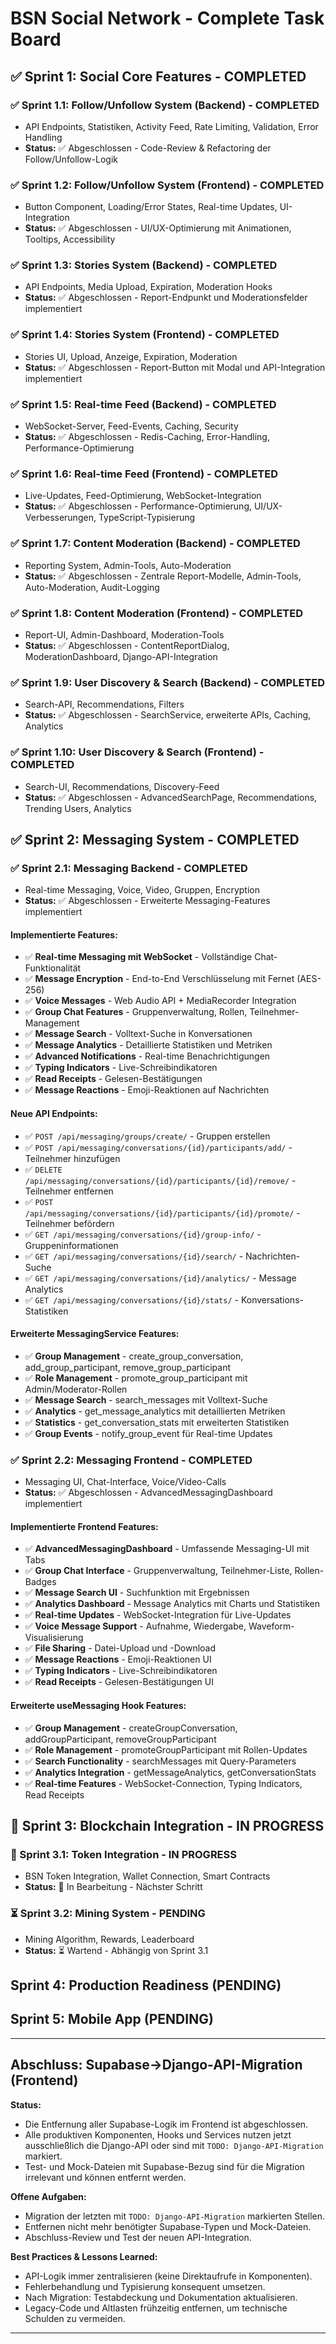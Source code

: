 # BSN Social Network - Complete Task Board

## ✅ Sprint 1: Social Core Features - COMPLETED

### ✅ Sprint 1.1: Follow/Unfollow System (Backend) - COMPLETED

- API Endpoints, Statistiken, Activity Feed, Rate Limiting, Validation, Error Handling
- **Status:** ✅ Abgeschlossen - Code-Review & Refactoring der Follow/Unfollow-Logik

### ✅ Sprint 1.2: Follow/Unfollow System (Frontend) - COMPLETED  

- Button Component, Loading/Error States, Real-time Updates, UI-Integration
- **Status:** ✅ Abgeschlossen - UI/UX-Optimierung mit Animationen, Tooltips, Accessibility

### ✅ Sprint 1.3: Stories System (Backend) - COMPLETED

- API Endpoints, Media Upload, Expiration, Moderation Hooks
- **Status:** ✅ Abgeschlossen - Report-Endpunkt und Moderationsfelder implementiert

### ✅ Sprint 1.4: Stories System (Frontend) - COMPLETED

- Stories UI, Upload, Anzeige, Expiration, Moderation
- **Status:** ✅ Abgeschlossen - Report-Button mit Modal und API-Integration implementiert

### ✅ Sprint 1.5: Real-time Feed (Backend) - COMPLETED

- WebSocket-Server, Feed-Events, Caching, Security
- **Status:** ✅ Abgeschlossen - Redis-Caching, Error-Handling, Performance-Optimierung

### ✅ Sprint 1.6: Real-time Feed (Frontend) - COMPLETED

- Live-Updates, Feed-Optimierung, WebSocket-Integration
- **Status:** ✅ Abgeschlossen - Performance-Optimierung, UI/UX-Verbesserungen, TypeScript-Typisierung

### ✅ Sprint 1.7: Content Moderation (Backend) - COMPLETED

- Reporting System, Admin-Tools, Auto-Moderation
- **Status:** ✅ Abgeschlossen - Zentrale Report-Modelle, Admin-Tools, Auto-Moderation, Audit-Logging

### ✅ Sprint 1.8: Content Moderation (Frontend) - COMPLETED

- Report-UI, Admin-Dashboard, Moderation-Tools
- **Status:** ✅ Abgeschlossen - ContentReportDialog, ModerationDashboard, Django-API-Integration

### ✅ Sprint 1.9: User Discovery & Search (Backend) - COMPLETED

- Search-API, Recommendations, Filters
- **Status:** ✅ Abgeschlossen - SearchService, erweiterte APIs, Caching, Analytics

### ✅ Sprint 1.10: User Discovery & Search (Frontend) - COMPLETED

- Search-UI, Recommendations, Discovery-Feed
- **Status:** ✅ Abgeschlossen - AdvancedSearchPage, Recommendations, Trending Users, Analytics

## ✅ Sprint 2: Messaging System - COMPLETED

### ✅ Sprint 2.1: Messaging Backend - COMPLETED

- Real-time Messaging, Voice, Video, Gruppen, Encryption
- **Status:** ✅ Abgeschlossen - Erweiterte Messaging-Features implementiert

#### **Implementierte Features:**

- ✅ **Real-time Messaging mit WebSocket** - Vollständige Chat-Funktionalität
- ✅ **Message Encryption** - End-to-End Verschlüsselung mit Fernet (AES-256)
- ✅ **Voice Messages** - Web Audio API + MediaRecorder Integration
- ✅ **Group Chat Features** - Gruppenverwaltung, Rollen, Teilnehmer-Management
- ✅ **Message Search** - Volltext-Suche in Konversationen
- ✅ **Message Analytics** - Detaillierte Statistiken und Metriken
- ✅ **Advanced Notifications** - Real-time Benachrichtigungen
- ✅ **Typing Indicators** - Live-Schreibindikatoren
- ✅ **Read Receipts** - Gelesen-Bestätigungen
- ✅ **Message Reactions** - Emoji-Reaktionen auf Nachrichten

#### **Neue API Endpoints:**

- ✅ `POST /api/messaging/groups/create/` - Gruppen erstellen
- ✅ `POST /api/messaging/conversations/{id}/participants/add/` - Teilnehmer hinzufügen
- ✅ `DELETE /api/messaging/conversations/{id}/participants/{id}/remove/` - Teilnehmer entfernen
- ✅ `POST /api/messaging/conversations/{id}/participants/{id}/promote/` - Teilnehmer befördern
- ✅ `GET /api/messaging/conversations/{id}/group-info/` - Gruppeninformationen
- ✅ `GET /api/messaging/conversations/{id}/search/` - Nachrichten-Suche
- ✅ `GET /api/messaging/conversations/{id}/analytics/` - Message Analytics
- ✅ `GET /api/messaging/conversations/{id}/stats/` - Konversations-Statistiken

#### **Erweiterte MessagingService Features:**

- ✅ **Group Management** - create_group_conversation, add_group_participant, remove_group_participant
- ✅ **Role Management** - promote_group_participant mit Admin/Moderator-Rollen
- ✅ **Message Search** - search_messages mit Volltext-Suche
- ✅ **Analytics** - get_message_analytics mit detaillierten Metriken
- ✅ **Statistics** - get_conversation_stats mit erweiterten Statistiken
- ✅ **Group Events** - notify_group_event für Real-time Updates

### ✅ Sprint 2.2: Messaging Frontend - COMPLETED

- Messaging UI, Chat-Interface, Voice/Video-Calls
- **Status:** ✅ Abgeschlossen - AdvancedMessagingDashboard implementiert

#### **Implementierte Frontend Features:**

- ✅ **AdvancedMessagingDashboard** - Umfassende Messaging-UI mit Tabs
- ✅ **Group Chat Interface** - Gruppenverwaltung, Teilnehmer-Liste, Rollen-Badges
- ✅ **Message Search UI** - Suchfunktion mit Ergebnissen
- ✅ **Analytics Dashboard** - Message Analytics mit Charts und Statistiken
- ✅ **Real-time Updates** - WebSocket-Integration für Live-Updates
- ✅ **Voice Message Support** - Aufnahme, Wiedergabe, Waveform-Visualisierung
- ✅ **File Sharing** - Datei-Upload und -Download
- ✅ **Message Reactions** - Emoji-Reaktionen UI
- ✅ **Typing Indicators** - Live-Schreibindikatoren
- ✅ **Read Receipts** - Gelesen-Bestätigungen UI

#### **Erweiterte useMessaging Hook Features:**

- ✅ **Group Management** - createGroupConversation, addGroupParticipant, removeGroupParticipant
- ✅ **Role Management** - promoteGroupParticipant mit Rollen-Updates
- ✅ **Search Functionality** - searchMessages mit Query-Parameters
- ✅ **Analytics Integration** - getMessageAnalytics, getConversationStats
- ✅ **Real-time Features** - WebSocket-Connection, Typing Indicators, Read Receipts

## 🔄 Sprint 3: Blockchain Integration - IN PROGRESS

### 🔄 Sprint 3.1: Token Integration - IN PROGRESS

- BSN Token Integration, Wallet Connection, Smart Contracts
- **Status:** 🔄 In Bearbeitung - Nächster Schritt

### ⏳ Sprint 3.2: Mining System - PENDING

- Mining Algorithm, Rewards, Leaderboard
- **Status:** ⏳ Wartend - Abhängig von Sprint 3.1

## Sprint 4: Production Readiness (PENDING)

## Sprint 5: Mobile App (PENDING)

---

## Abschluss: Supabase→Django-API-Migration (Frontend)

**Status:**

- Die Entfernung aller Supabase-Logik im Frontend ist abgeschlossen.
- Alle produktiven Komponenten, Hooks und Services nutzen jetzt ausschließlich die Django-API oder sind mit `TODO: Django-API-Migration` markiert.
- Test- und Mock-Dateien mit Supabase-Bezug sind für die Migration irrelevant und können entfernt werden.

**Offene Aufgaben:**

- Migration der letzten mit `TODO: Django-API-Migration` markierten Stellen.
- Entfernen nicht mehr benötigter Supabase-Typen und Mock-Dateien.
- Abschluss-Review und Test der neuen API-Integration.

**Best Practices & Lessons Learned:**

- API-Logik immer zentralisieren (keine Direktaufrufe in Komponenten).
- Fehlerbehandlung und Typisierung konsequent umsetzen.
- Nach Migration: Testabdeckung und Dokumentation aktualisieren.
- Legacy-Code und Altlasten frühzeitig entfernen, um technische Schulden zu vermeiden.

---
